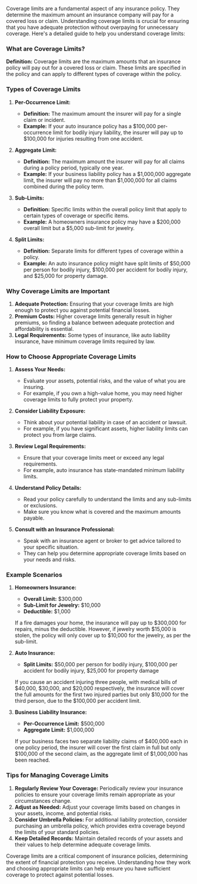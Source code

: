 Coverage limits are a fundamental aspect of any insurance policy. They determine the maximum amount an insurance company will pay for a covered loss or claim. Understanding coverage limits is crucial for ensuring that you have adequate protection without overpaying for unnecessary coverage. Here's a detailed guide to help you understand coverage limits:

### What are Coverage Limits?

**Definition:** Coverage limits are the maximum amounts that an insurance policy will pay out for a covered loss or claim. These limits are specified in the policy and can apply to different types of coverage within the policy.

### Types of Coverage Limits

1. **Per-Occurrence Limit:**
   - **Definition:** The maximum amount the insurer will pay for a single claim or incident.
   - **Example:** If your auto insurance policy has a $100,000 per-occurrence limit for bodily injury liability, the insurer will pay up to $100,000 for injuries resulting from one accident.

2. **Aggregate Limit:**
   - **Definition:** The maximum amount the insurer will pay for all claims during a policy period, typically one year.
   - **Example:** If your business liability policy has a $1,000,000 aggregate limit, the insurer will pay no more than $1,000,000 for all claims combined during the policy term.

3. **Sub-Limits:**
   - **Definition:** Specific limits within the overall policy limit that apply to certain types of coverage or specific items.
   - **Example:** A homeowners insurance policy may have a $200,000 overall limit but a $5,000 sub-limit for jewelry.

4. **Split Limits:**
   - **Definition:** Separate limits for different types of coverage within a policy.
   - **Example:** An auto insurance policy might have split limits of $50,000 per person for bodily injury, $100,000 per accident for bodily injury, and $25,000 for property damage.

### Why Coverage Limits are Important

1. **Adequate Protection:** Ensuring that your coverage limits are high enough to protect you against potential financial losses.
2. **Premium Costs:** Higher coverage limits generally result in higher premiums, so finding a balance between adequate protection and affordability is essential.
3. **Legal Requirements:** Some types of insurance, like auto liability insurance, have minimum coverage limits required by law.

### How to Choose Appropriate Coverage Limits

1. **Assess Your Needs:**
   - Evaluate your assets, potential risks, and the value of what you are insuring.
   - For example, if you own a high-value home, you may need higher coverage limits to fully protect your property.

2. **Consider Liability Exposure:**
   - Think about your potential liability in case of an accident or lawsuit.
   - For example, if you have significant assets, higher liability limits can protect you from large claims.

3. **Review Legal Requirements:**
   - Ensure that your coverage limits meet or exceed any legal requirements.
   - For example, auto insurance has state-mandated minimum liability limits.

4. **Understand Policy Details:**
   - Read your policy carefully to understand the limits and any sub-limits or exclusions.
   - Make sure you know what is covered and the maximum amounts payable.

5. **Consult with an Insurance Professional:**
   - Speak with an insurance agent or broker to get advice tailored to your specific situation.
   - They can help you determine appropriate coverage limits based on your needs and risks.

### Example Scenarios

1. **Homeowners Insurance:**
   - **Overall Limit:** $300,000
   - **Sub-Limit for Jewelry:** $10,000
   - **Deductible:** $1,000

   If a fire damages your home, the insurance will pay up to $300,000 for repairs, minus the deductible. However, if jewelry worth $15,000 is stolen, the policy will only cover up to $10,000 for the jewelry, as per the sub-limit.

2. **Auto Insurance:**
   - **Split Limits:** $50,000 per person for bodily injury, $100,000 per accident for bodily injury, $25,000 for property damage

   If you cause an accident injuring three people, with medical bills of $40,000, $30,000, and $20,000 respectively, the insurance will cover the full amounts for the first two injured parties but only $10,000 for the third person, due to the $100,000 per accident limit.

3. **Business Liability Insurance:**
   - **Per-Occurrence Limit:** $500,000
   - **Aggregate Limit:** $1,000,000

   If your business faces two separate liability claims of $400,000 each in one policy period, the insurer will cover the first claim in full but only $100,000 of the second claim, as the aggregate limit of $1,000,000 has been reached.

### Tips for Managing Coverage Limits

1. **Regularly Review Your Coverage:** Periodically review your insurance policies to ensure your coverage limits remain appropriate as your circumstances change.
2. **Adjust as Needed:** Adjust your coverage limits based on changes in your assets, income, and potential risks.
3. **Consider Umbrella Policies:** For additional liability protection, consider purchasing an umbrella policy, which provides extra coverage beyond the limits of your standard policies.
4. **Keep Detailed Records:** Maintain detailed records of your assets and their values to help determine adequate coverage limits.

Coverage limits are a critical component of insurance policies, determining the extent of financial protection you receive. Understanding how they work and choosing appropriate limits can help ensure you have sufficient coverage to protect against potential losses.
